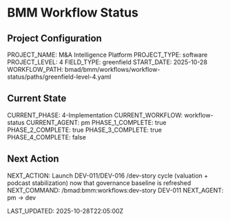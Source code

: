 # BMM Workflow Status

## Project Configuration

PROJECT_NAME: M&A Intelligence Platform
PROJECT_TYPE: software
PROJECT_LEVEL: 4
FIELD_TYPE: greenfield
START_DATE: 2025-10-28
WORKFLOW_PATH: bmad/bmm/workflows/workflow-status/paths/greenfield-level-4.yaml

## Current State

CURRENT_PHASE: 4-Implementation
CURRENT_WORKFLOW: workflow-status
CURRENT_AGENT: pm
PHASE_1_COMPLETE: true
PHASE_2_COMPLETE: true
PHASE_3_COMPLETE: true
PHASE_4_COMPLETE: false

## Next Action

NEXT_ACTION: Launch DEV-011/DEV-016 /dev-story cycle (valuation + podcast stabilization) now that governance baseline is refreshed
NEXT_COMMAND: /bmad:bmm:workflows:dev-story DEV-011
NEXT_AGENT: pm → dev

LAST_UPDATED: 2025-10-28T22:05:00Z
